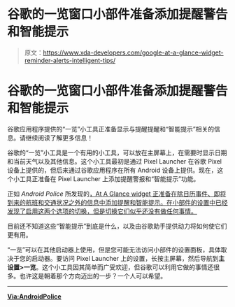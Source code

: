 # 谷歌的一览窗口小部件准备添加提醒警告和智能提示

> 原文：<https://www.xda-developers.com/google-at-a-glance-widget-reminder-alerts-intelligent-tips/>

# 谷歌的一览窗口小部件准备添加提醒警告和智能提示

谷歌应用程序提供的“一览”小工具正准备显示与提醒提醒和“智能提示”相关的信息。请继续阅读了解更多信息！

谷歌的“一览”小工具是一个有用的小工具，可以放在主屏幕上，在需要时显示日期和当前天气以及其他信息。这个小工具最初是通过 Pixel Launcher 在谷歌 Pixel 设备上提供的，但后来通过谷歌应用程序在所有 Android 设备上提供。现在，这个小工具正准备在 Pixel Launcher 上添加提醒警报和“智能提示”功能。

正如 *Android Police* 所发现的[，At A Glance widget 正准备在除日历事件、即将到来的航班和交通状况之外的信息中添加提醒和智能提示。在小部件的设置中已经发现了启用这两个选项的切换，但是切换它们似乎还没有做任何事情。](https://www.androidpolice.com/2019/04/13/at-a-glance-widget-on-pixel-launcher-is-adding-reminders-and-assistant-tips/)

目前还不知道这些“智能提示”到底是什么，以及由谷歌助手提供动力将如何使它们更有用。

“一览”可以在其他启动器上使用，但是您可能无法访问小部件的设置面板，具体取决于您的启动器。要访问 Pixel Launcher 上的设置，长按主屏幕，然后导航到**主设置>一览**。这个小工具因其简单而广受欢迎，但谷歌可以利用它做的事情还很多。也许这是朝着那个方向迈出的一步？一个人可以希望。

* * *

[**Via:AndroidPolice**](https://www.androidpolice.com/2019/04/13/at-a-glance-widget-on-pixel-launcher-is-adding-reminders-and-assistant-tips/)